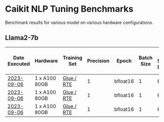 # Caikit NLP Tuning Benchmarks

Benchmark results for various model on various hardware configurations.

## Llama2-7b

| Date Executed |   Hardware   | Training Set | Precision | Epoch | Batch Size | Max Source Length | Training Runtime (s) | Samples Per Second | Train Steps Per Second | Loss | Notes |
|---------------|------------------|-------|------------|-------------------|-----------|----------|--------------|--------------|--------------|------|-------|
| [2023-09-06](./logs/llama2-7b/20230905_183655.output) | 1 x A100 80GB | [Glue / RTE](https://huggingface.co/datasets/glue) | 1 | bfloat16 | 1 | 6 | 4096 | 350 | 21.325 | 0.22 | 1.65 | |
| [2023-09-06](./logs/llama2-7b/20230905_184809.output) | 1 x A100 80GB | [Glue / RTE](https://huggingface.co/datasets/glue) | 1 | bfloat16 | 1 | 6 | 1096 | 350 | 21.333 | 0.22 | 1.65 | |
| [2023-09-06](./logs/llama2-7b/20230905_191650.output) | 1 x A100 80GB | [Glue / RTE](https://huggingface.co/datasets/glue) | 1 | bfloat16 | 1 | 6 | 1096 | 254 | 29.332 | 0.094 | 1.938 | |
